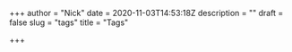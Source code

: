 +++
author = "Nick"
date = 2020-11-03T14:53:18Z
description = ""
draft = false
slug = "tags"
title = "Tags"

+++




